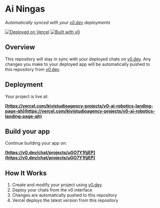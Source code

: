 # Ai Ningas

*Automatically synced with your [v0.dev](https://v0.dev) deployments*

[![Deployed on Vercel](https://img.shields.io/badge/Deployed%20on-Vercel-black?style=for-the-badge&logo=vercel)](https://vercel.com/kivistudioagency-projects/v0-ai-robotics-landing-page-qh)
[![Built with v0](https://img.shields.io/badge/Built%20with-v0.dev-black?style=for-the-badge)](https://v0.dev/chat/projects/uGO7Y1fjjEP)

## Overview

This repository will stay in sync with your deployed chats on [v0.dev](https://v0.dev).
Any changes you make to your deployed app will be automatically pushed to this repository from [v0.dev](https://v0.dev).

## Deployment

Your project is live at:

**[https://vercel.com/kivistudioagency-projects/v0-ai-robotics-landing-page-qh](https://vercel.com/kivistudioagency-projects/v0-ai-robotics-landing-page-qh)**

## Build your app

Continue building your app on:

**[https://v0.dev/chat/projects/uGO7Y1fjjEP](https://v0.dev/chat/projects/uGO7Y1fjjEP)**

## How It Works

1. Create and modify your project using [v0.dev](https://v0.dev)
2. Deploy your chats from the v0 interface
3. Changes are automatically pushed to this repository
4. Vercel deploys the latest version from this repository
